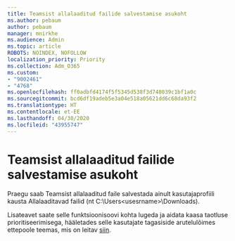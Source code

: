 ```yaml
---
title: Teamsist allalaaditud failide salvestamise asukoht
ms.author: pebaum
author: pebaum
manager: mnirkhe
ms.audience: Admin
ms.topic: article
ROBOTS: NOINDEX, NOFOLLOW
localization_priority: Priority
ms.collection: Adm_O365
ms.custom:
- "9002461"
- "4768"
ms.openlocfilehash: ff0adbfd4174f5f5345d538f3d748039c1bf1a0c
ms.sourcegitcommit: bcd6df19adeb5e3a04e518a05621dd6c68da93f2
ms.translationtype: HT
ms.contentlocale: et-EE
ms.lasthandoff: 04/30/2020
ms.locfileid: "43955747"
---
```

# <a name="save-location-for-files-downloaded-from-teams"></a>Teamsist allalaaditud failide salvestamise asukoht

Praegu saab Teamsist allalaaditud faile salvestada ainult kasutajaprofiili kausta Allalaaditavad failid (nt C:\Users\<usesrname>\Downloads).

Lisateavet saate selle funktsioonisoovi kohta lugeda ja aidata kaasa taotluse prioritiseerimisega, hääletades selle kasutajate tagasiside arutelulõimes ettepoole teemas, mis on leitav [siin](https://microsoftteams.uservoice.com/forums/555103-public/suggestions/18693262-have-the-download-function-of-files-allow-you-to-s).
